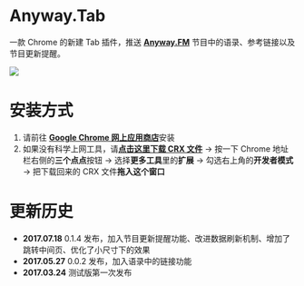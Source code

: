 # Anyway.Tab
一款 Chrome 的新建 Tab 插件，推送 [**Anyway.FM**](http://Anyway.FM) 节目中的语录、参考链接以及节目更新提醒。

![](https://raw.githubusercontent.com/Anyway-Design/Anyway-Tab/master/anyway-tab-preview.png)



# 安装方式
1. 请前往 [**Google Chrome 网上应用商店**](https://chrome.google.com/webstore/detail/anywaytab/jaoejhbbokpmbndhdopikidehkadhake?hl=zh-CN&gl=CN)安装
2. 如果没有科学上网工具，请[**点击这里下载 CRX 文件**](https://github.com/Anyway-Design/Anyway-Tab/raw/master/Releases/Anyway.Tab-Latest.crx) → 按一下 Chrome 地址栏右侧的**三个点点**按钮 → 选择**更多工具**里的**扩展** → 勾选右上角的**开发者模式** →  把下载回来的 CRX 文件**拖入这个窗口**



# 更新历史
* **2017.07.18** 0.1.4 发布，加入节目更新提醒功能、改进数据刷新机制、增加了跳转中间页、优化了小尺寸下的效果
* **2017.05.27** 0.0.2 发布，加入语录中的链接功能
* **2017.03.24** 测试版第一次发布